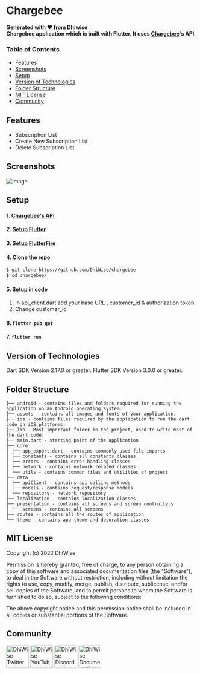 <h1> Chargebee </h1>

  <strong>
    Generated with ❤️ from Dhiwise
  </strong><br>
  <strong>
  Chargebee application which is built with Flutter.
It uses <a href=="https://www.chargebee.com/"/>Chargebee</a>'s API</strong>




### Table of Contents
- [Features](#features)
- [Screenshots](#screenshots)
- [Setup](#setup)
- [Version of Technologies](#version-of-technologies)
- [Folder Structure](#folder-structure)
- [MIT License](#mit-license)
- [Community](#Community)


## Features
<ul>
<li>Subscription List</li>
<li>Create New Subscription List</li>
<li>Delete Subscription List</li>
</ul>

## Screenshots  


![image](https://user-images.githubusercontent.com/112176734/190069220-4d4b24d2-d743-4b88-b640-a595ebedbf24.png)

## Setup

#### 1. [Chargebee's API](https://apidocs.chargebee.com/docs/api?prod_cat_ver=2)
#### 2. [Setup Flutter](https://flutter.io/setup/)
#### 3. [Setup FlutterFire](https://firebase.flutter.dev/docs/cli/)
#### 4. Clone the repo
```sh
$ git clone https://github.com/DhiWise/chargebee
$ cd chargebee/
```
#### 5. Setup in code
   1. In api_client.dart add your base URL , customer_id & authorization token
   2. Change customer_id 

#### 6. ```flutter pub get ```

#### 7. ``` flutter run ```


## Version of Technologies
Dart SDK Version 2.17.0 or greater. 
Flutter SDK Version 3.0.0 or greater.




## Folder Structure

```
├── android - contains files and folders required for running the application on an Android operating system.
├── assets - contains all images and fonts of your application.
├── ios - contains files required by the application to run the dart code on iOS platforms.
├── lib - Most important folder in the project, used to write most of the dart code.
├── main.dart - starting point of the application
├── core
│ ├── app_export.dart - contains commonly used file imports
│ ├── constants - contains all constants classes
│ ├── errors - contains error handling classes
│ ├── network - contains network related classes
│ └── utils - contains common files and utilities of project
├── data
│ ├── apiClient - contains api calling methods
│ ├── models - contains request/response models
│ └── repository - network repository
├── localization - contains localization classes
├── presentation - contains all screens and screen controllers
│ └── screens - contains all screens
├── routes - contains all the routes of application
└── theme - contains app theme and decoration classes

```

## MIT License

Copyright (c) 2022 DhiWise

Permission is hereby granted, free of charge, to any person obtaining a copy
of this software and associated documentation files (the "Software"), to deal
in the Software without restriction, including without limitation the rights
to use, copy, modify, merge, publish, distribute, sublicense, and/or sell
copies of the Software, and to permit persons to whom the Software is
furnished to do so, subject to the following conditions:

The above copyright notice and this permission notice shall be included in all
copies or substantial portions of the Software.

 ## Community
 
 <a href="https://twitter.com/dhiwise"><img src="https://user-images.githubusercontent.com/35039342/55471524-8e24cb00-5627-11e9-9389-58f3d4419153.png" width="60" alt="DhiWise Twitter"></a>
<a href="https://www.youtube.com/c/DhiWise"><img src="https://cdn.vox-cdn.com/thumbor/0kpe316UpZWk53iw3bOLoJfF6hI=/0x0:1680x1050/1400x1400/filters:focal(706x391:974x659):format(gif)/cdn.vox-cdn.com/uploads/chorus_image/image/56414325/YTLogo_old_new_animation.0.gif" width="60" alt="DhiWise YouTube"></a>
<a href="https://discord.com/invite/rFMnCG5MZ7"><img src="https://user-images.githubusercontent.com/47489894/183043664-b01aac56-0372-458a-bde9-3f2a6bded21b.png" width="60" alt="DhiWise Discord"></a>
<a href="https://docs.dhiwise.com/"><img src="https://global-uploads.webflow.com/618e36726d3c0f19c9284e56/62383865d5477f2e4f6b6e2e_main-monogram-p-500.png" width="60" alt="DhiWise Documentation"></a>
